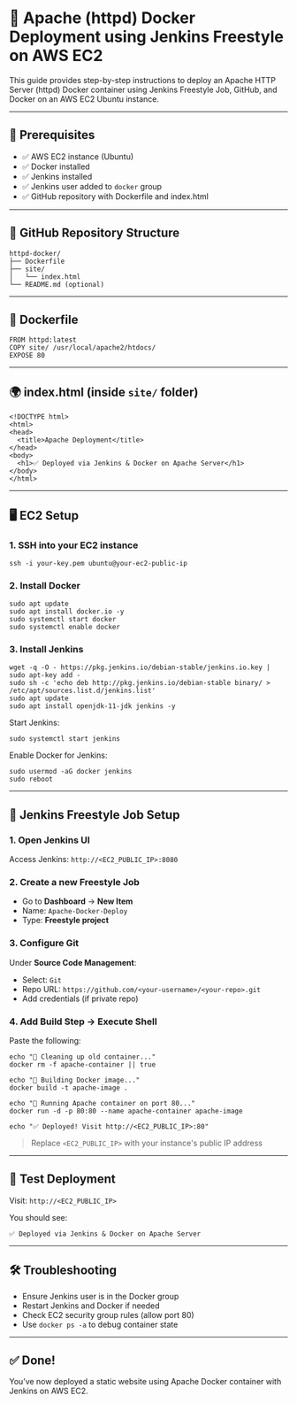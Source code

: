 
# 🚀 Apache (httpd) Docker Deployment using Jenkins Freestyle on AWS EC2

This guide provides step-by-step instructions to deploy an Apache HTTP Server (httpd) Docker container using Jenkins Freestyle Job, GitHub, and Docker on an AWS EC2 Ubuntu instance.

---

## 🧰 Prerequisites

- ✅ AWS EC2 instance (Ubuntu)
- ✅ Docker installed
- ✅ Jenkins installed
- ✅ Jenkins user added to `docker` group
- ✅ GitHub repository with Dockerfile and index.html

---

## 📁 GitHub Repository Structure

```
httpd-docker/
├── Dockerfile
├── site/
│   └── index.html
└── README.md (optional)
```

---

## 📄 Dockerfile

```
FROM httpd:latest
COPY site/ /usr/local/apache2/htdocs/
EXPOSE 80
```

---

## 🌍 index.html (inside `site/` folder)

```
<!DOCTYPE html>
<html>
<head>
  <title>Apache Deployment</title>
</head>
<body>
  <h1>✅ Deployed via Jenkins & Docker on Apache Server</h1>
</body>
</html>
```

---

## 🖥️ EC2 Setup

### 1. SSH into your EC2 instance

```
ssh -i your-key.pem ubuntu@your-ec2-public-ip
```

### 2. Install Docker

```
sudo apt update
sudo apt install docker.io -y
sudo systemctl start docker
sudo systemctl enable docker
```

### 3. Install Jenkins

```
wget -q -O - https://pkg.jenkins.io/debian-stable/jenkins.io.key | sudo apt-key add -
sudo sh -c 'echo deb http://pkg.jenkins.io/debian-stable binary/ > /etc/apt/sources.list.d/jenkins.list'
sudo apt update
sudo apt install openjdk-11-jdk jenkins -y
```

Start Jenkins:

```
sudo systemctl start jenkins
```

Enable Docker for Jenkins:

```
sudo usermod -aG docker jenkins
sudo reboot
```

---

## 🔧 Jenkins Freestyle Job Setup

### 1. Open Jenkins UI
Access Jenkins: `http://<EC2_PUBLIC_IP>:8080`

### 2. Create a new Freestyle Job

- Go to **Dashboard** → **New Item**
- Name: `Apache-Docker-Deploy`
- Type: **Freestyle project**

### 3. Configure Git

Under **Source Code Management**:

- Select: `Git`
- Repo URL: `https://github.com/<your-username>/<your-repo>.git`
- Add credentials (if private repo)

### 4. Add Build Step → Execute Shell

Paste the following:

```
echo "🧹 Cleaning up old container..."
docker rm -f apache-container || true

echo "🔧 Building Docker image..."
docker build -t apache-image .

echo "🚀 Running Apache container on port 80..."
docker run -d -p 80:80 --name apache-container apache-image

echo "✅ Deployed! Visit http://<EC2_PUBLIC_IP>:80"
```

> Replace `<EC2_PUBLIC_IP>` with your instance's public IP address

---

## 🧪 Test Deployment

Visit: `http://<EC2_PUBLIC_IP>`

You should see:
```
✅ Deployed via Jenkins & Docker on Apache Server
```

---

## 🛠️ Troubleshooting

- Ensure Jenkins user is in the Docker group
- Restart Jenkins and Docker if needed
- Check EC2 security group rules (allow port 80)
- Use `docker ps -a` to debug container state

---

## ✅ Done!
You’ve now deployed a static website using Apache Docker container with Jenkins on AWS EC2.
